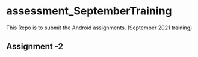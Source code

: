 # assessment_SeptemberTraining
This Repo is to submit the Android assignments. (September 2021 training)


## Assignment -2 
